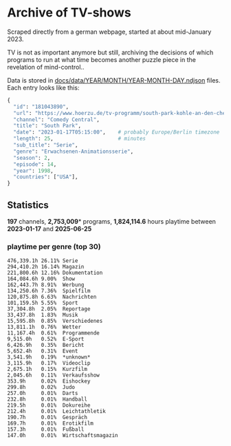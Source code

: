 # Archive of TV-shows

Scraped directly from a german webpage, started at about mid-January 2023.

TV is not as important anymore but still, archiving the decisions of which programs to run at what time
becomes another puzzle piece in the revelation of mind-control.. 

Data is stored in [docs/data/YEAR/MONTH/YEAR-MONTH-DAY.ndjson](docs/data/) files. 
Each entry looks like this:

```python
{
  "id": "181043890", 
  "url": "https://www.hoerzu.de/tv-programm/south-park-kohle-an-den-chefkoch/bid_181043890/", 
  "channel": "Comedy Central", 
  "title": "South Park", 
  "date": "2023-01-17T05:15:00",    # probably Europe/Berlin timezone 
  "length": 25,                     # minutes 
  "sub_title": "Serie", 
  "genre": "Erwachsenen-Animationsserie", 
  "season": 2, 
  "episode": 14, 
  "year": 1998, 
  "countries": ["USA"],
}
```

## Statistics

**197** channels, **2,753,009*** programs, **1,824,114.6** hours playtime between **2023-01-17** and **2025-06-25**


### playtime per genre (top 30)

    476,339.1h 26.11% Serie
    294,410.2h 16.14% Magazin
    221,800.6h 12.16% Dokumentation
    164,084.6h 9.00%  Show
    162,443.7h 8.91%  Werbung
    134,250.6h 7.36%  Spielfilm
    120,875.8h 6.63%  Nachrichten
    101,159.5h 5.55%  Sport
    37,304.8h  2.05%  Reportage
    33,437.8h  1.83%  Musik
    15,595.8h  0.85%  Verschiedenes
    13,811.1h  0.76%  Wetter
    11,167.4h  0.61%  Programmende
    9,515.0h   0.52%  E-Sport
    6,426.9h   0.35%  Bericht
    5,652.4h   0.31%  Event
    3,541.9h   0.19%  *unknown*
    3,115.9h   0.17%  Videoclip
    2,675.1h   0.15%  Kurzfilm
    2,045.6h   0.11%  Verkaufsshow
    353.9h     0.02%  Eishockey
    299.8h     0.02%  Judo
    257.0h     0.01%  Darts
    232.8h     0.01%  Handball
    219.5h     0.01%  Dokureihe
    212.4h     0.01%  Leichtathletik
    190.7h     0.01%  Gespräch
    169.7h     0.01%  Erotikfilm
    157.3h     0.01%  Fußball
    147.0h     0.01%  Wirtschaftsmagazin
